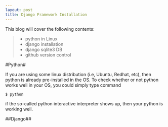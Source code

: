 ```yaml
---
layout: post
title: Django Framework Installation
---
```


This blog will cover the following contents:

>- python in Linux
>- django installation
>- django sqlite3 DB
>- github version control 

#Python#

If you are using some linux distribution (i.e, Ubuntu, Redhat, etc), then python is already
pre-installed in the OS. To check whether or not python works well in your OS, you could simply type command 


```
$ python
```

if the so-called python interactive interpreter shows up, then your python is working well.


##Django##

